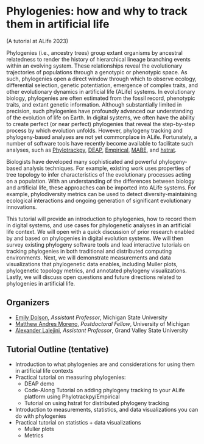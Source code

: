 # Phylogenies: how and why to track them in artificial life

(A tutorial at ALife 2023)

Phylogenies (i.e., ancestry trees) group extant organisms by ancestral relatedness to render the history of hierarchical lineage branching events within an evolving system. These relationships reveal the evolutionary trajectories of  populations through a genotypic or phenotypic space. As such, phylogenies open a direct window through which to observe ecology, differential selection, genetic potentiation, emergence of complex traits, and other evolutionary dynamics in artificial life (ALife) systems. In evolutionary biology, phylogenies are often estimated from the fossil record, phenotypic traits, and extant genetic information. Although substantially limited in precision, such phylogenies have profoundly advanced our understanding of the evolution of life on Earth. In digital systems, we often have the ability to create perfect (or near perfect) phylogenies that reveal the step-by-step process by which evolution unfolds. However, phylogeny tracking and phylogeny-based analyses are not yet commonplace in ALife. Fortunately, a number of software tools have recently become available to facilitate such analyses, such as [Phylotrackpy](https://phylotrackpy.readthedocs.io/en/latest/), [DEAP](https://deap.readthedocs.io/en/master/api/tools.html?highlight=history#deap.tools.History), [Empirical](https://empirical.readthedocs.io/en/latest/), [MABE](https://github.com/Hintzelab/MABE), and [hstrat](https://hstrat.readthedocs.io/en/latest/?badge=latest).

Biologists have developed many sophisticated and powerful phylogeny-based analysis techniques. For example, existing work uses properties of tree topology to infer characteristics of the evolutionary processes acting on a population. With an understanding of the differences between biology and artificial life, these approaches can be imported into ALife systems. For example, phylodiversity metrics can be used to detect diversity-maintaining ecological interactions and ongoing generation of significant evolutionary innovations.

This tutorial will provide an introduction to phylogenies, how to record them in digital systems, and use cases for phylogenetic analyses in an artificial life context. We will open with a quick discussion of prior research enabled by and based on phylogenies in digital evolution systems. We will then survey existing phylogeny software tools and lead interactive tutorials on tracking phylogenies in both traditional and distributed computing environments. Next, we will demonstrate measurements and data visualizations that phylogenetic data enables, including Muller plots, phylogenetic topology metrics, and annotated phylogeny visualizations. Lastly, we will discuss open questions and future directions related to phylogenies in artificial life.

## Organizers

- [Emily Dolson](https://cse.msu.edu/~dolsonem/), *Assistant Professor*, Michigan State University
- [Matthew Andres Moreno](https://mmore500.com/), *Postdoctoral Fellow*, University of Michigan
- [Alexander Lalejini](https://lalejini.com/), *Assistant Professor*, Grand Valley State University

## Tutorial Outline (tentative)

- Introduction to what phylogenies are and considerations for using them in artificial life contexts
- Practical tutorial on measuring phylogenies:
  - DEAP demo
  - Code-Along Tutorial on adding phylogeny tracking to your ALife platform using Phylotrackpy/Empirical
  - Tutorial on using hstrat for distributed phylogeny tracking
- Introduction to measurements, statistics, and data visualizations you can do with phylogenies
- Practical tutorial on statistics + data visualizations
  - Muller plots
  - Metrics